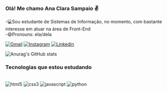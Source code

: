 ### Olá! Me chamo Ana Clara Sampaio ✌
-💻Sou estudante de Sistemas de Informação, no momento, com bastante interesse em atuar na área de Front-End <br/>
-😄Pronouns: ela/dela

[![Gmail](https://img.shields.io/badge/Gmail-D14836?style=for-the-badge&logo=gmail&logoColor=white)](https://malito:anaclara13samapaio@gmail.com) [![Instagram](https://img.shields.io/badge/Instagram-E4405F?style=for-the-badge&logo=instagram&logoColor=white)](https://instagram.com/anaclarasampaiio_) 
[![Linkedin](https://img.shields.io/badge/LinkedIn-0077B5?style=for-the-badge&logo=linkedin&logoColor=white)](https://www.linkedin.com/in/ana-clara-sampaio-696b7b25a/)

![Anurag's GitHub stats](https://github-readme-stats.vercel.app/api?username=anaclarasampaio&show_icons=true&theme=dracula)

### Tecnologias que estou estudando 

<div style="display: inlinde_block"><br/>
<img align="center" alt="html5" src="https://img.shields.io/badge/HTML5-E34F26?style=for-the-badge&logo=html5&logoColor=white"> 
<img align="center" alt="css3" src="https://img.shields.io/badge/CSS3-1572B6?style=for-the-badge&logo=css3&logoColor=white"> 
<img align="center" alt="javascript" src="https://img.shields.io/badge/JavaScript-F7DF1E?style=for-the-badge&logo=javascript&logoColor=black">
<img align="center" alt="python" src="https://img.shields.io/badge/Python-3776AB?style=for-the-badge&logo=python&logoColor=white"> 
</div> <br/>


